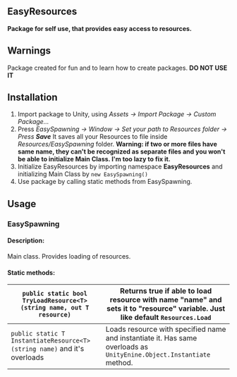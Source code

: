 ﻿## EasyResources
**Package for self use, that provides easy access to resources.**

## Warnings
Package created for fun and to learn how to create packages. **DO NOT USE IT**

## Installation

 1. Import package to Unity, using *Assets -> Import Package -> Custom Package...*
 2. Press *EasySpawning -> Window -> Set your path to Resources folder -> Press **Save***  It saves all your Resources to file inside *Resources/EasySpawning* folder. **Warning: if two or more files have same name, they can't be recognized as separate files and you won't be able to initialize Main Class. I'm too lazy to fix it.**
 3. Initialize EasyResources by importing namespace **EasyResources** and initializing Main Class by `new EasySpawning()`
 4. Use package by calling static methods from EasySpawning.

## Usage
### EasySpawning
#### Description:
Main class. Provides loading of resources.
#### Static methods:
| `public static bool TryLoadResource<T>(string name, out T resource)` | Returns true if able to load resource with name "**name**" and sets it to "**resource**" variable. Just like default `Resources.Load` |
|--|--|
| `public static T InstantiateResource<T>(string name)` and it's overloads | Loads resource with specified name and instantiate it. Has same overloads as `UnityEnine.Object.Instantiate` method. | 
